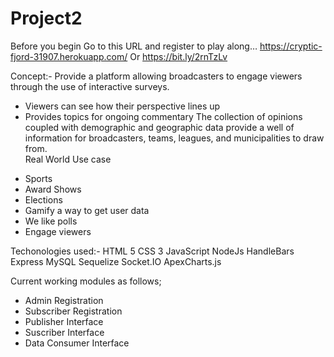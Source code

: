# Project2
Before you begin 
Go to this URL and register to play along…
https://cryptic-fjord-31907.herokuapp.com/ 
Or
https://bit.ly/2rnTzLv 

Concept:- 
Provide a platform allowing broadcasters to engage viewers through the use of interactive surveys.
-	Viewers can see how their perspective lines up
-	Provides topics for ongoing commentary
The collection of opinions coupled with demographic and geographic data provide a well of information for broadcasters, teams, leagues, and municipalities to draw from.  
Real World Use case 
* Sports
* Award Shows
* Elections
* Gamify a way to get user data
* We like polls
* Engage viewers

Techonologies used:- 
HTML 5
CSS 3
JavaScript
NodeJs
HandleBars
Express
MySQL
Sequelize
Socket.IO
ApexCharts.js

Current working modules as follows; 
* Admin Registration 
* Subscriber Registration
* Publisher Interface 
* Suscriber Interface
* Data Consumer Interface

